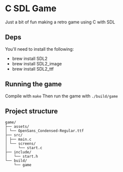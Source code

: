 # C SDL Game

Just a bit of fun making a retro game using C with SDL

## Deps

You'll need to install the following:

- brew install SDL2
- brew install SDL2_image
- brew install SDL2_ttf

## Running the game

Compile with `make`
Then run the game with `./build/game`

## Project structure

```
game/
├── assets/
│ └── OpenSans_Condensed-Regular.ttf
├── src/
│ ├── main.c
│ └── screens/
│     └── start.c
├── include/
│   └── start.h
└── build/
    └── game
```
